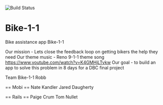 ![Build Status](https://travis-ci.org/ieatkimchi/Bike-1-1.svg?branch=master)

Bike-1-1
========

Bike assistance app Bike-1-1


Our mission - Lets close the feedback loop on getting bikers the help they need
Our theme music - Reno 9-1-1 theme song https://www.youtube.com/watch?v=K4GMHjLTvkw
Our goal - to build an app to solve this problem in 8 days for a DBC final project

Team Bike-1-1
Robb

== Mobi ==
Nate Kandler
Jared Daugherty

== Rails ==
Paige Crum
Tom Nullet
